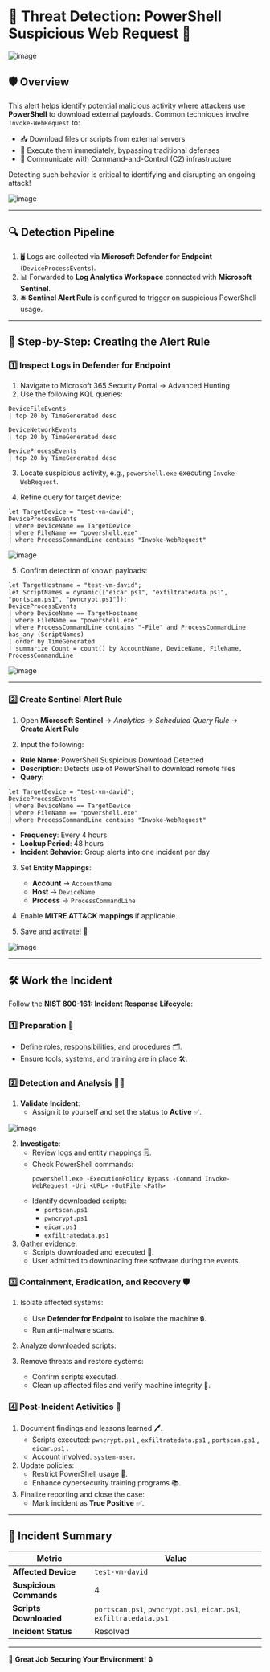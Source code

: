 # 🚨 **Threat Detection: PowerShell Suspicious Web Request** 🚨

![image](https://github.com/user-attachments/assets/c0ab8d18-fc8d-4bbe-a8e7-88b93e76a48b)


## 🛡️ **Overview**

This alert helps identify potential malicious activity where attackers use **PowerShell** to download external payloads. Common techniques involve `Invoke-WebRequest` to:

- 📥 Download files or scripts from external servers  
- 🚀 Execute them immediately, bypassing traditional defenses  
- 📡 Communicate with Command-and-Control (C2) infrastructure  

Detecting such behavior is critical to identifying and disrupting an ongoing attack!

![image](https://github.com/user-attachments/assets/c7e2f0a6-9e45-4776-9e85-2ce2cb674e6c)


---

## 🔍 **Detection Pipeline**

1. 🖥️ Logs are collected via **Microsoft Defender for Endpoint** (`DeviceProcessEvents`).  
2. 📊 Forwarded to **Log Analytics Workspace** connected with **Microsoft Sentinel**.  
3. 🛎️ **Sentinel Alert Rule** is configured to trigger on suspicious PowerShell usage.

---

## 🔧 **Step-by-Step: Creating the Alert Rule**

### 1️⃣ **Inspect Logs in Defender for Endpoint**

1. Navigate to Microsoft 365 Security Portal → Advanced Hunting  
2. Use the following KQL queries:

```kql
DeviceFileEvents
| top 20 by TimeGenerated desc
```
```kql
DeviceNetworkEvents
| top 20 by TimeGenerated desc
```
```kql
DeviceProcessEvents
| top 20 by TimeGenerated desc
```

3. Locate suspicious activity, e.g., `powershell.exe` executing `Invoke-WebRequest`.

4. Refine query for target device:

```kql
let TargetDevice = "test-vm-david";
DeviceProcessEvents
| where DeviceName == TargetDevice
| where FileName == "powershell.exe"
| where ProcessCommandLine contains "Invoke-WebRequest"
```

![image](https://github.com/user-attachments/assets/ecc12a71-21bf-47f1-ae34-682ea407176d)


5. Confirm detection of known payloads:

```kql
let TargetHostname = "test-vm-david";
let ScriptNames = dynamic(["eicar.ps1", "exfiltratedata.ps1", "portscan.ps1", "pwncrypt.ps1"]);
DeviceProcessEvents
| where DeviceName == TargetHostname
| where FileName == "powershell.exe"
| where ProcessCommandLine contains "-File" and ProcessCommandLine has_any (ScriptNames)
| order by TimeGenerated
| summarize Count = count() by AccountName, DeviceName, FileName, ProcessCommandLine
```

![image](https://github.com/user-attachments/assets/d0e3a51e-fc54-4cbc-9adb-90f5b7f53736)


---

### 2️⃣ **Create Sentinel Alert Rule**

1. Open **Microsoft Sentinel** → *Analytics* → *Scheduled Query Rule* → **Create Alert Rule**

2. Input the following:

- **Rule Name**: PowerShell Suspicious Download Detected  
- **Description**: Detects use of PowerShell to download remote files  
- **Query**:

```kql
let TargetDevice = "test-vm-david";
DeviceProcessEvents
| where DeviceName == TargetDevice
| where FileName == "powershell.exe"
| where ProcessCommandLine contains "Invoke-WebRequest"
```

- **Frequency**: Every 4 hours  
- **Lookup Period**: 48 hours  
- **Incident Behavior**: Group alerts into one incident per day  

3. Set **Entity Mappings**:
   - **Account** → `AccountName`
   - **Host** → `DeviceName`
   - **Process** → `ProcessCommandLine`

4. Enable **MITRE ATT&CK mappings** if applicable.

5. Save and activate! 🚀

![image](https://github.com/user-attachments/assets/f96f76ac-e4e3-442f-9cc0-c564f21b1a7b)

---

## 🛠️ **Work the Incident**
Follow the **NIST 800-161: Incident Response Lifecycle**:

### 1️⃣ **Preparation** 📂
- Define roles, responsibilities, and procedures 🗂️.
- Ensure tools, systems, and training are in place 🛠️.

### 2️⃣ **Detection and Analysis** 🕵️‍♀️
1. **Validate Incident**:
   - Assign it to yourself and set the status to **Active** ✅.

![image](https://github.com/user-attachments/assets/dda1840d-3fda-496b-bb35-5b6b1bce4ef5)


2. **Investigate**:
   - Review logs and entity mappings 🗒️.
   - Check PowerShell commands:
     ```plaintext
     powershell.exe -ExecutionPolicy Bypass -Command Invoke-WebRequest -Uri <URL> -OutFile <Path>
     ```
   - Identify downloaded scripts:
     - `portscan.ps1`
     - `pwncrypt.ps1`
     - `eicar.ps1`
     - `exfiltratedata.ps1`
3. Gather evidence:
   - Scripts downloaded and executed 🧪.
   - User admitted to downloading free software during the events.

### 3️⃣ **Containment, Eradication, and Recovery** 🛡️
1. Isolate affected systems:
   - Use **Defender for Endpoint** to isolate the machine 🔒.
   - Run anti-malware scans.
2. Analyze downloaded scripts:

3. Remove threats and restore systems:
   - Confirm scripts executed.
   - Clean up affected files and verify machine integrity 🧹.

### 4️⃣ **Post-Incident Activities** 📝
1. Document findings and lessons learned 🖊️.
   - Scripts executed: `pwncrypt.ps1` , `exfiltratedata.ps1` , `portscan.ps1` , `eicar.ps1` .
   - Account involved: `system-user`.
2. Update policies:
   - Restrict PowerShell usage 🚫.
   - Enhance cybersecurity training programs 📚.
3. Finalize reporting and close the case:
   - Mark incident as **True Positive** ✅. 

---

## 🎯 **Incident Summary**
| **Metric**                     | **Value**                        |
|---------------------------------|-----------------------------------|
| **Affected Device**            | `test-vm-david`               |
| **Suspicious Commands**        | 4                                |
| **Scripts Downloaded**         | `portscan.ps1`, `pwncrypt.ps1`, `eicar.ps1`, `exfiltratedata.ps1`   |
| **Incident Status**            | Resolved                         |

---

🎉 **Great Job Securing Your Environment!** 🔒
